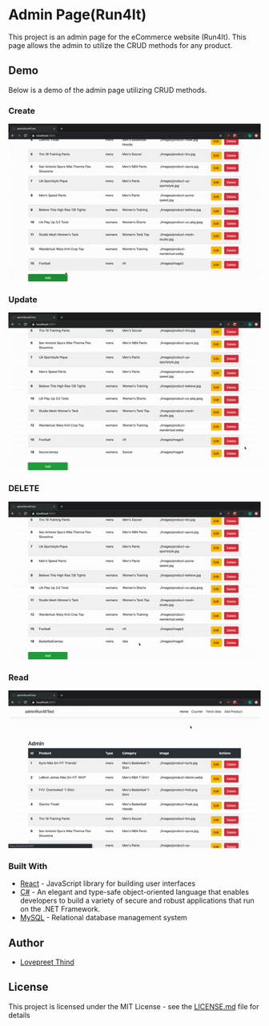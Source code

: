 # Admin Page(Run4It)
This project is an admin page for the eCommerce website (Run4It). This page allows the admin to utilize the CRUD methods for any product.

## Demo
Below is a demo of the admin page utilizing CRUD methods.

### Create
![](work/gif/create.gif)

### Update
![](work/gif/update.gif)

### DELETE
![](work/gif/delete.gif)

### Read
![](work/gif/read.gif)

### Built With

* [React](https://reactjs.org/docs/getting-started.html) - JavaScript library for building user interfaces
* [C#](https://docs.microsoft.com/en-us/dotnet/csharp/) - An elegant and type-safe object-oriented language that enables developers to build a variety of secure and robust applications that run on the .NET Framework.
* [MySQL](https://dev.mysql.com/doc/) - Relational database management system



## Author
* [Lovepreet Thind](https://github.com/Thind-Lovepreet14)

## License

This project is licensed under the MIT License - see the [LICENSE.md](LICENSE.md) file for details

